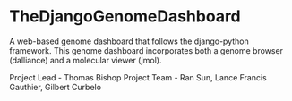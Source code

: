 # TheDjangoGenomeDashboard
A web-based genome dashboard that follows the django-python framework. This genome dashboard incorporates both a genome browser (dalliance) and a molecular viewer (jmol).

Project Lead - Thomas Bishop
Project Team - Ran Sun, Lance Francis Gauthier, Gilbert Curbelo
